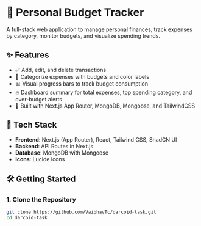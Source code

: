 # 💸 Personal Budget Tracker

A full-stack web application to manage personal finances, track expenses by category, monitor budgets, and visualize spending trends.

## ✨ Features

- ✅ Add, edit, and delete transactions
- 🎯 Categorize expenses with budgets and color labels
- 📊 Visual progress bars to track budget consumption
- 🔥 Dashboard summary for total expenses, top spending category, and over-budget alerts
- 🧠 Built with Next.js App Router, MongoDB, Mongoose, and TailwindCSS

## 🚀 Tech Stack

- **Frontend**: Next.js (App Router), React, Tailwind CSS, ShadCN UI
- **Backend**: API Routes in Next.js
- **Database**: MongoDB with Mongoose
- **Icons**: Lucide Icons

## 🛠️ Getting Started

### 1. Clone the Repository
```bash
git clone https://github.com/VaibhavTc/darcoid-task.git
cd darcoid-task

